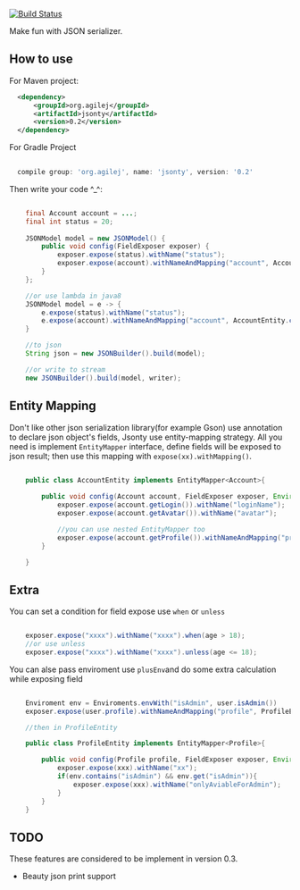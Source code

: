 [![Build Status](https://drone.io/github.com/agilej/jsonty/status.png)](https://drone.io/github.com/agilej/jsonty/latest)

Make fun with JSON serializer.

## How to use

For Maven project:

```xml
  <dependency>
      <groupId>org.agilej</groupId>
      <artifactId>jsonty</artifactId>
      <version>0.2</version>
  </dependency>
```

For Gradle Project

```groovy
  
  compile group: 'org.agilej', name: 'jsonty', version: '0.2'

```

Then write your code ^_^:

```java

    final Account account = ...;
    final int status = 20;
    
    JSONModel model = new JSONModel() {
        public void config(FieldExposer exposer) {
            exposer.expose(status).withName("status");
            exposer.expose(account).withNameAndMapping("account", AccountEntity.class);   //use entity mapping expose
        }
    };

    //or use lambda in java8
    JSONModel model = e -> {
        e.expose(status).withName("status");
        e.expose(account).withNameAndMapping("account", AccountEntity.class);
    }

    //to json
    String json = new JSONBuilder().build(model);

    //or write to stream
    new JSONBuilder().build(model, writer);

```

## Entity Mapping

Don't like other json serialization library(for example Gson) use annotation to declare json object's fields,  Jsonty use  entity-mapping strategy. All you need is implement `EntityMapper` interface, define fields will be exposed to json result; then use this mapping with `expose(xx).withMapping()`.

```java

    public class AccountEntity implements EntityMapper<Account>{
        
        public void config(Account account, FieldExposer exposer, Environment env) {
            exposer.expose(account.getLogin()).withName("loginName");
            exposer.expose(account.getAvatar()).withName("avatar");

            //you can use nested EntityMapper too
            exposer.expose(account.getProfile()).withNameAndMapping("profile", ProfileEntity.class);
        }

    }
```

## Extra

You can set a condition for field expose use `when` or `unless`

```java

    exposer.expose("xxxx").withName("xxxx").when(age > 18);
    //or use unless
    exposer.expose("xxxx").withName("xxxx").unless(age <= 18);
```

You can alse pass enviroment use `plusEnv`and do some extra calculation while exposing field

```java

    Enviroment env = Enviroments.envWith("isAdmin", user.isAdmin()) 
    exposer.expose(user.profile).withNameAndMapping("profile", ProfileEntity.class).plusEnv(env);

    //then in ProfileEntity

    public class ProfileEntity implements EntityMapper<Profile>{

        public void config(Profile profile, FieldExposer exposer, Environment env) {
            exposer.expose(xxx).withName("xx");
            if(env.contains("isAdmin") && env.get("isAdmin")){
                exposer.expose(xxx).withName("onlyAviableForAdmin"); 
            }
        }
    }
```


## TODO

These features are considered to be implement in version 0.3.

* Beauty json print support

